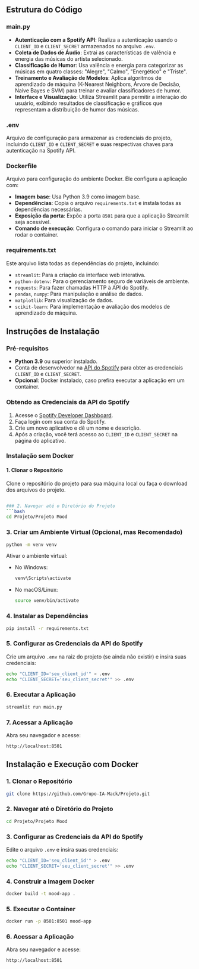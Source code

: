 ## Estrutura do Código

### **main.py**
- **Autenticação com a Spotify API**: Realiza a autenticação usando o `CLIENT_ID` e `CLIENT_SECRET` armazenados no arquivo `.env`.
- **Coleta de Dados de Áudio**: Extrai as características de valência e energia das músicas do artista selecionado.
- **Classificação de Humor**: Usa valência e energia para categorizar as músicas em quatro classes: "Alegre", "Calmo", "Energético" e "Triste".
- **Treinamento e Avaliação de Modelos**: Aplica algoritmos de aprendizado de máquina (K-Nearest Neighbors, Árvore de Decisão, Naive Bayes e SVM) para treinar e avaliar classificadores de humor.
- **Interface e Visualização**: Utiliza Streamlit para permitir a interação do usuário, exibindo resultados de classificação e gráficos que representam a distribuição de humor das músicas.

### **.env**
Arquivo de configuração para armazenar as credenciais do projeto, incluindo `CLIENT_ID` e `CLIENT_SECRET` e suas respectivas chaves para autenticação na Spotify API.

### **Dockerfile**
Arquivo para configuração do ambiente Docker. Ele configura a aplicação com:

- **Imagem base**: Usa Python 3.9 como imagem base.
- **Dependências**: Copia o arquivo `requirements.txt` e instala todas as dependências necessárias.
- **Exposição da porta**: Expõe a porta `8501` para que a aplicação Streamlit seja acessível.
- **Comando de execução**: Configura o comando para iniciar o Streamlit ao rodar o container.

### **requirements.txt**
Este arquivo lista todas as dependências do projeto, incluindo:

- `streamlit`: Para a criação da interface web interativa.
- `python-dotenv`: Para o gerenciamento seguro de variáveis de ambiente.
- `requests`: Para fazer chamadas HTTP à API do Spotify.
- `pandas`, `numpy`: Para manipulação e análise de dados.
- `matplotlib`: Para visualização de dados.
- `scikit-learn`: Para implementação e avaliação dos modelos de aprendizado de máquina.

## Instruções de Instalação

### Pré-requisitos

- **Python 3.9** ou superior instalado.
- Conta de desenvolvedor na [API do Spotify](https://developer.spotify.com/) para obter as credenciais `CLIENT_ID` e `CLIENT_SECRET`.
- **Opcional**: Docker instalado, caso prefira executar a aplicação em um container.

### Obtendo as Credenciais da API do Spotify

1. Acesse o [Spotify Developer Dashboard](https://developer.spotify.com/dashboard/).
2. Faça login com sua conta do Spotify.
3. Crie um novo aplicativo e dê um nome e descrição.
4. Após a criação, você terá acesso ao `CLIENT_ID` e `CLIENT_SECRET` na página do aplicativo.

### Instalação sem Docker

#### 1. Clonar o Repositório

Clone o repositório do projeto para sua máquina local ou faça o download dos arquivos do projeto.

```bash git clone https://github.com/Grupo-IA-Mack/Projeto.git

### 2. Navegar até o Diretório do Projeto
```bash
cd Projeto/Projeto Mood
```

### 3. Criar um Ambiente Virtual (Opcional, mas Recomendado)
```bash
python -m venv venv
```

Ativar o ambiente virtual:

- No Windows:
  ```bash
  venv\Scripts\activate
  ```

- No macOS/Linux:
  ```bash
  source venv/bin/activate
  ```

### 4. Instalar as Dependências
```bash
pip install -r requirements.txt
```

### 5. Configurar as Credenciais da API do Spotify
Crie um arquivo `.env` na raiz do projeto (se ainda não existir) e insira suas credenciais:
```bash
echo "CLIENT_ID='seu_client_id'" > .env
echo "CLIENT_SECRET='seu_client_secret'" >> .env
```

### 6. Executar a Aplicação
```bash
streamlit run main.py
```

### 7. Acessar a Aplicação
Abra seu navegador e acesse:
```
http://localhost:8501
```

## Instalação e Execução com Docker

### 1. Clonar o Repositório
```bash
git clone https://github.com/Grupo-IA-Mack/Projeto.git
```

### 2. Navegar até o Diretório do Projeto
```bash
cd Projeto/Projeto Mood
```

### 3. Configurar as Credenciais da API do Spotify
Edite o arquivo `.env` e insira suas credenciais:
```bash
echo "CLIENT_ID='seu_client_id'" > .env
echo "CLIENT_SECRET='seu_client_secret'" >> .env
```

### 4. Construir a Imagem Docker
```bash
docker build -t mood-app .
```

### 5. Executar o Container
```bash
docker run -p 8501:8501 mood-app
```

### 6. Acessar a Aplicação
Abra seu navegador e acesse:
```
http://localhost:8501

